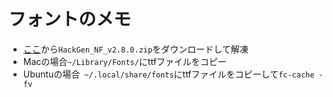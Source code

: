 # フォントのメモ
- [ここ](https://github.com/yuru7/HackGen/releases)から`HackGen_NF_v2.8.0.zip`をダウンロードして解凍
- Macの場合`~/Library/Fonts/`にttfファイルをコピー
- Ubuntuの場合` ~/.local/share/fonts`にttfファイルをコピーして`fc-cache -fv`
